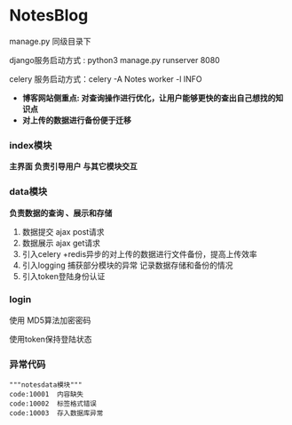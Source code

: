 # NotesBlog
manage.py 同级目录下

django服务启动方式 : python3 manage.py runserver 8080

celery  服务启动方式：celery -A Notes worker -l INFO 



- **博客网站侧重点: 对查询操作进行优化，让用户能够更快的查出自己想找的知识点**
- **对上传的数据进行备份便于迁移**



### index模块

**主界面  负责引导用户 与其它模块交互**





### data模块

 **负责数据的查询 、展示和存储**

1. 数据提交 ajax   post请求
2. 数据展示 ajax  get请求
3. 引入celery +redis异步的对上传的数据进行文件备份，提高上传效率
4. 引入logging 捕获部分模块的异常 记录数据存储和备份的情况
5. 引入token登陆身份认证



### login



使用 MD5算法加密密码

使用token保持登陆状态



### 异常代码

```
"""notesdata模块"""
code:10001  内容缺失
code:10002  标签格式错误
code:10003  存入数据库异常
```








